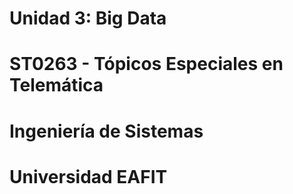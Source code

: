 # Unidad 3: Big Data
# ST0263 - Tópicos Especiales en Telemática
# Ingeniería de Sistemas
# Universidad EAFIT
